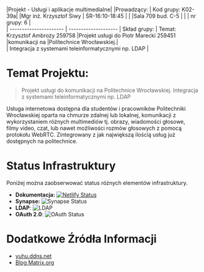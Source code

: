|Projekt - Usługi i aplikacje multimedialne|
|Prowadzący:             |  Kod grupy:   K02-39a|
|Mgr inż. Krzysztof Siwy | ŚR-16:10-18:45       |
|                        |Sala 709 bud. C-5     |
|                        |   nr grupy: 6        |                              
| ---------------------- | -------------------- | 
Skład grupy:             | Temat: 
Krzysztof Ambroży 259758 |Projekt usługi do 
Piotr Marecki 259451     |komunikacji na 
                         |Politechnice Wrocławskiej.|  
                         | Integracja z systemami teleinformatycznymi np. LDAP  | 

# Temat Projektu:
> Projekt usługi do komunikacji na Politechnice Wrocławskiej. Integracja z systemami teleinformatycznymi np. LDAP

Usługa internetowa dostępna dla studentów i pracowników Politechniki Wrocławskiej oparta na chmurze zdalnej lub lokalnej, komunikacji z wykorzystaniem różnych multimediów tj. obrazy, wiadomości głosowe, filmy video, czat, lub nawet możliwości rozmów głosowych z pomocą protokołu WebRTC.
Zintegrowany z jak największą ilością usług już dostępnych na politechnice.

# Status Infrastruktury
Poniżej można zaobserwować status różnych elementów infrastruktury.

- **Dokumentacja:** [![Netlify Status](https://api.netlify.com/api/v1/badges/dc2f735b-a08b-4674-bf98-1c69a4b7ee95/deploy-status)](https://docs.pwr.ambrozy.xyz)
- **Synapse:** ![Synapse Status](https://img.shields.io/badge/Status-up-brightgreen?logo=matrix&style=plastic)
- **LDAP**: ![LDAP](https://img.shields.io/badge/Status-unimplemented-red?style=plastic)
- **OAuth 2.0**: ![OAuth Status](https://img.shields.io/badge/Status-unimplemented-red?style=plastic)



# Dodatkowe Źródła Informacji
- [yuhu.ddns.net](https://yuhu.ddns.net/en/services/regular/im/matrix/)
- [Blog Matrix.org](https://matrix.org/blog/posts)
